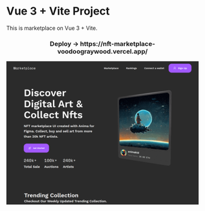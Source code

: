 # Vue 3 + Vite Project

This is marketplace on Vue 3 + Vite.

<h3 align="center">Deploy -> https://nft-marketplace-voodoograywood.vercel.app/</h3>


<img src="./image/screen_example.png">